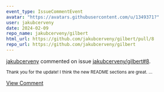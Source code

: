 ```yaml
---
event_type: IssueCommentEvent
avatar: "https://avatars.githubusercontent.com/u/1349371?"
user: jakubcerveny
date: 2024-02-09
repo_name: jakubcerveny/gilbert
html_url: https://github.com/jakubcerveny/gilbert/pull/8
repo_url: https://github.com/jakubcerveny/gilbert
---
```


<a href='https://github.com/jakubcerveny' target='_blank'>jakubcerveny</a> commented on issue <a href='https://github.com/jakubcerveny/gilbert/pull/8' target='_blank'>jakubcerveny/gilbert#8</a>.

<small>Thank you for the update! I think the new README sections are great....</small>

<a href='https://github.com/jakubcerveny/gilbert/pull/8' target='_blank'>View Comment</a>